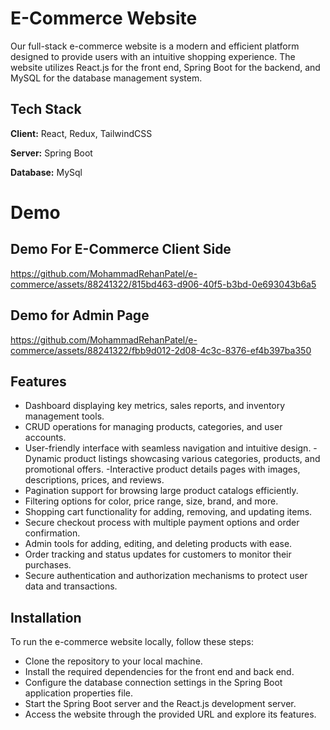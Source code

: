 

# E-Commerce Website

Our full-stack e-commerce website is a modern and efficient platform designed to provide users with an intuitive shopping experience. The website utilizes React.js for the front end, Spring Boot for the backend, and MySQL for the database management system.




## Tech Stack

**Client:** React, Redux, TailwindCSS

**Server:**  Spring Boot 

**Database:** MySql


# Demo

## Demo For E-Commerce Client Side


https://github.com/MohammadRehanPatel/e-commerce/assets/88241322/815bd463-d906-40f5-b3bd-0e693043b6a5



## Demo for Admin Page



https://github.com/MohammadRehanPatel/e-commerce/assets/88241322/fbb9d012-2d08-4c3c-8376-ef4b397ba350






## Features

- Dashboard displaying key metrics, sales reports, and inventory management tools.
- CRUD operations for managing products, categories, and user accounts.
- User-friendly interface with seamless navigation and intuitive design.
-Dynamic product listings showcasing various categories, products, and promotional offers.
-Interactive product details pages with images, descriptions, prices, and reviews.
- Pagination support for browsing large product catalogs efficiently.
- Filtering options for color, price range, size, brand, and more.
- Shopping cart functionality for adding, removing, and updating items.
- Secure checkout process with multiple payment options and order confirmation.
- Admin tools for adding, editing, and deleting products with ease.
- Order tracking and status updates for customers to monitor their purchases.
- Secure authentication and authorization mechanisms to protect user data and transactions.


## Installation

To run the e-commerce website locally, follow these steps:

- Clone the repository to your local machine.
- Install the required dependencies for the front end and back end.
- Configure the database connection settings in the Spring Boot application properties file.
- Start the Spring Boot server and the React.js development server.
- Access the website through the provided URL and explore its features.

